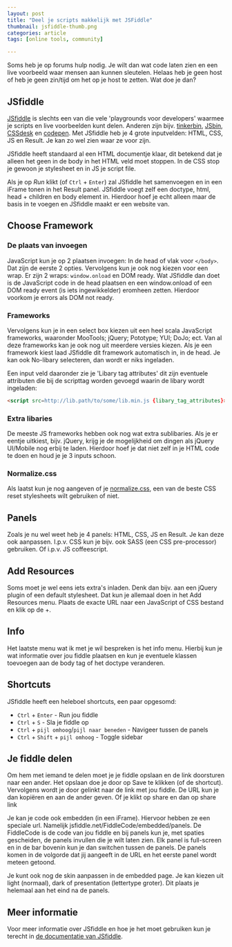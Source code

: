```yaml
---
layout: post
title: "Deel je scripts makkelijk met JSFiddle"
thumbnail: jsfiddle-thumb.png
categories: article
tags: [online tools, community]

---
```

Soms heb je op forums hulp nodig. Je wilt dan wat code laten zien en een live
voorbeeld waar mensen aan kunnen sleutelen. Helaas heb je geen host of heb je
geen zin/tijd om het op je host te zetten. Wat doe je dan?

## JSfiddle

[JSfiddle](http://jsfiddle.net) is slechts een van die vele 'playgrounds voor
developers' waarmee je scripts en live voorbeelden kunt delen. Anderen zijn
bijv. [tinkerbin](http://tinkerbin.com), [JSbin](http://jsbin.com),
[CSSdesk](http://cssdesk.com/) en [codepen](http://codepen.io/). Met JSfiddle
heb je 4 grote inputvelden: HTML, CSS, JS en Result. Je kan zo wel zien waar ze
voor zijn.

JSfiddle heeft standaard al een HTML documentje klaar, dit betekend dat je
alleen het geen in de body in het HTML veld moet stoppen. In de CSS stop je
gewoon je stylesheet en in JS je script file.

Als je op *Run* klikt (of `Ctrl` + `Enter`) zal JSfiddle het samenvoegen en in
een iFrame tonen in het Result panel. JSfiddle voegt zelf een doctype, html,
head + children en body element in. Hierdoor hoef je echt alleen maar de basis
in te voegen en JSfiddle maakt er een website van.

## Choose Framework

### De plaats van invoegen

JavaScript kun je op 2 plaatsen invoegen: In de head of vlak voor `</body>`.
Dat zijn de eerste 2 opties. Vervolgens kun je ook nog kiezen voor een wrap. Er
zijn 2 wraps: `window.onload` en DOM ready. Wat JSfiddle dan doet is de
JavaScript code in de head plaatsen en een window.onload of een DOM ready event
(is iets ingewikkelder) eromheen zetten. Hierdoor voorkom je errors als DOM not
ready.

### Frameworks

Vervolgens kun je in een select box kiezen uit een heel scala JavaScript
frameworks, waaronder MooTools; jQuery; Pototype; YUI; DoJo; ect. Van al deze
frameworks kan je ook nog uit meerdere versies kiezen. Als je een framework
kiest laad JSfiddle dit framework automatisch in, in de head. Je kan ook
No-libary selecteren, dan wordt er niks ingeladen.

Een input veld daaronder zie je 'Libary tag attributes' dit zijn eventuele
attributen die bij de scripttag worden gevoegd waarin de libary wordt
ingeladen:
 
```html
<script src=http://lib.path/to/some/lib.min.js {libary_tag_attributes}></script>
```

### Extra libaries

De meeste JS frameworks hebben ook nog wat extra sublibaries. Als je er eentje
uitkiest, bijv. jQuery, krijg je de mogelijkheid om dingen als jQuery UI/Mobile
nog erbij te laden. Hierdoor hoef je dat niet zelf in je HTML code te doen en
houd je je 3 inputs schoon.

### Normalize.css

Als laatst kun je nog aangeven of je
[normalize.css](https://github.com/necolas/normalize.css), een van de beste CSS
reset stylesheets wilt gebruiken of niet.

## Panels

Zoals je nu wel weet heb je 4 panels: HTML, CSS, JS en Result. Je kan deze ook
aanpassen. I.p.v. CSS kun je bijv. ook SASS (een CSS pre-processor) gebruiken.
Of i.p.v. JS coffeescript.

## Add Resources

Soms moet je wel eens iets extra's inladen. Denk dan bijv. aan een jQuery
plugin of een default stylesheet. Dat kun je allemaal doen in het Add Resources
menu. Plaats de exacte URL naar een JavaScript of CSS bestand en klik op de +.

## Info

Het laatste menu wat ik met je wil bespreken is het info menu. Hierbij kun je
wat informatie over jou fiddle plaatsen en kun je eventuele klassen toevoegen
aan de body tag of het doctype veranderen.

## Shortcuts

JSfiddle heeft een heleboel shortcuts, een paar opgesomd:

 - `Ctrl` + `Enter` - Run jou fiddle
 - `Ctrl` + `S` - Sla je fiddle op
 - `Ctrl` + `pijl omhoog`/`pijl naar beneden` - Navigeer tussen de panels
 - `Ctrl` + `Shift` + `pijl omhoog` - Toggle sidebar

## Je fiddle delen

Om hem met iemand te delen moet je je fiddle opslaan en de link doorsturen naar
een ander. Het opslaan doe je door op Save te klikken (of de shortcut).
Vervolgens wordt je door gelinkt naar de link met jou fiddle. De URL kun je dan
kopiëren en aan de ander geven. Of je klikt op share en dan op share link

Je kan je code ook embedden (in een iFrame). Hiervoor hebben ze een speciale
url. Namelijk jsfiddle.net/FiddleCode/embedded/panels. De FiddleCode is de code
van jou fiddle en bij panels kun je, met spaties gescheiden, de panels invullen
die je wilt laten zien. Elk panel is full-screen en in de bar bovenin kun je
dan switchen tussen de panels. De panels komen in de volgorde dat jij aangeeft
in de URL en het eerste panel wordt meteen getoond.

Je kunt ook nog de skin aanpassen in de embedded page. Je kan kiezen uit light
(normaal), dark of presentation (lettertype groter). Dit plaats je helemaal aan
het eind na de panels.

## Meer informatie

Voor meer informatie over JSfiddle en hoe je het moet gebruiken kun je terecht
in [de documentatie van JSfiddle](http://doc.jsfiddle.net/).

